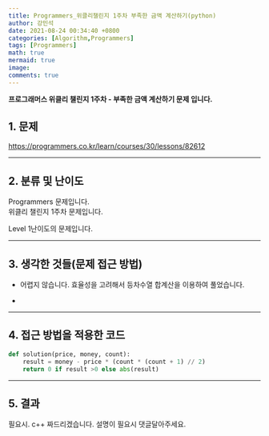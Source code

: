 ```yaml
---
title: Programmers_위클리챌린지 1주차 부족한 금액 계산하기(python)
author: 강민석
date: 2021-08-24 00:34:40 +0800
categories: [Algorithm,Programmers]
tags: [Programmers]
math: true
mermaid: true
image: 
comments: true
---
```


**프로그래머스 위클리 챌린지 1주차 - 부족한 금액 계산하기 문제 입니다.**

## 1. 문제
<https://programmers.co.kr/learn/courses/30/lessons/82612>






-----  

## 2. 분류 및 난이도

Programmers 문제입니다.  
위클리 챌린지 1주차 문제입니다.

Level 1난이도의 문제입니다. 


-----  

## 3. 생각한 것들(문제 접근 방법)

- 어렵지 않습니다. 효율성을 고려해서 등차수열 합계산을 이용하여 풀었습니다.

- 


-----  

## 4. 접근 방법을 적용한 코드

```python
def solution(price, money, count):
    result = money - price * (count * (count + 1) // 2)
    return 0 if result >0 else abs(result)
```


-----



## 5. 결과

필요시. c++ 짜드리겠습니다. 설명이 필요시 댓글달아주세요.















 
